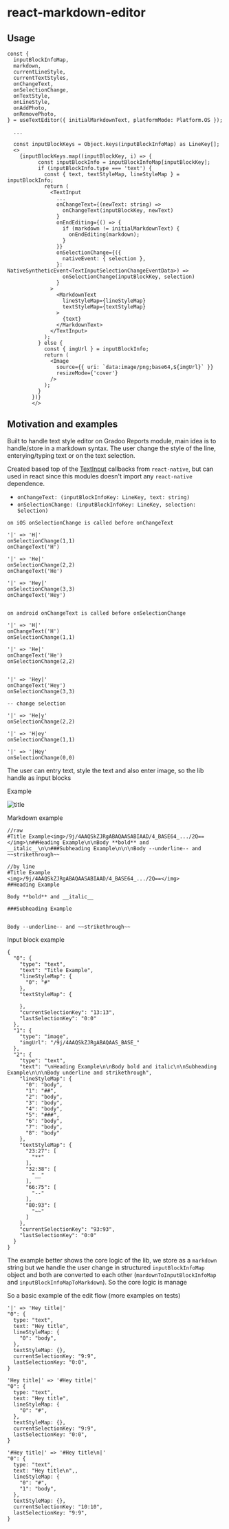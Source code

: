# react-markdown-editor

## Usage

```
const {
  inputBlockInfoMap,
  markdown,
  currentLineStyle,
  currentTextStyles,
  onChangeText,
  onSelectionChange,
  onTextStyle,
  onLineStyle,
  onAddPhoto,
  onRemovePhoto,
} = useTextEditor({ initialMarkdownText, platformMode: Platform.OS });

  ...

  const inputBlockKeys = Object.keys(inputBlockInfoMap) as LineKey[];
  <>
    {inputBlockKeys.map((inputBlockKey, i) => {
          const inputBlockInfo = inputBlockInfoMap[inputBlockKey];
          if (inputBlockInfo.type === 'text') {
            const { text, textStyleMap, lineStyleMap } = inputBlockInfo;
            return (
              <TextInput
                ...
                onChangeText={(newText: string) =>
                  onChangeText(inputBlockKey, newText)
                }
                onEndEditing={() => {
                  if (markdown != initialMarkdownText) {
                    onEndEditing(markdown);
                  }
                }}
                onSelectionChange={({
                  nativeEvent: { selection },
                }: NativeSyntheticEvent<TextInputSelectionChangeEventData>) =>
                  onSelectionChange(inputBlockKey, selection)
                }
              >
                <MarkdownText
                  lineStyleMap={lineStyleMap}
                  textStyleMap={textStyleMap}
                >
                  {text}
                </MarkdownText>
              </TextInput>
            );
          } else {
            const { imgUrl } = inputBlockInfo;
            return (
              <Image
                source={{ uri: `data:image/png;base64,${imgUrl}` }}
                resizeMode={'cover'}
              />
            );
          }
        })}
        </>

```

## Motivation and examples

Built to handle text style editor on Gradoo Reports module, main idea is to handle/store in a markdown syntax. The user change the style of the line, enterying/typing text or on the text selection.

Created based top of the [TextInput](https://reactnative.dev/docs/textinput) callbacks from `react-native`, but can used in react since this modules doesn't import any `react-native` dependence.

- `onChangeText: (inputBlockInfoKey: LineKey, text: string)`
- `onSelectionChange: (inputBlockInfoKey: LineKey, selection: Selection)`

```
on iOS onSelectionChange is called before onChangeText

'|' => 'H|'
onSelectionChange(1,1)
onChangeText('H')

'|' => 'He|'
onSelectionChange(2,2)
onChangeText('He')

'|' => 'Hey|'
onSelectionChange(3,3)
onChangeText('Hey')


on android onChangeText is called before onSelectionChange

'|' => 'H|'
onChangeText('H')
onSelectionChange(1,1)

'|' => 'He|'
onChangeText('He')
onSelectionChange(2,2)


'|' => 'Hey|'
onChangeText('Hey')
onSelectionChange(3,3)

-- change selection

'|' => 'He|y'
onSelectionChange(2,2)

'|' => 'H|ey'
onSelectionChange(1,1)

'|' => '|Hey'
onSelectionChange(0,0)
```

The user can entry text, style the text and also enter image, so the lib handle as input blocks

Example

![title](screen1.png)

Markdown example

```
//raw
#Title Example<img>/9j/4AAQSkZJRgABAQAASABIAAD/4_BASE64_.../2Q==</img>\n##Heading Example\n\nBody **bold** and __italic__\n\n###Subheading Example\n\n\nBody --underline-- and ~~strikethrough~~

//by line
#Title Example
<img>/9j/4AAQSkZJRgABAQAASABIAAD/4_BASE64_.../2Q==</img>
##Heading Example

Body **bold** and __italic__

###Subheading Example


Body --underline-- and ~~strikethrough~~
```

Input block example

```
{
  "0": {
    "type": "text",
    "text": "Title Example",
    "lineStyleMap": {
      "0": "#"
    },
    "textStyleMap": {

    },
    "currentSelectionKey": "13:13",
    "lastSelectionKey": "0:0"
  },
  "1": {
    "type": "image",
    "imgUrl": "/9j/4AAQSkZJRgABAQAAS_BASE_"
  },
  "2": {
    "type": "text",
    "text": "\nHeading Example\n\nBody bold and italic\n\nSubheading Example\n\n\nBody underline and strikethrough",
    "lineStyleMap": {
      "0": "body",
      "1": "##",
      "2": "body",
      "3": "body",
      "4": "body",
      "5": "###",
      "6": "body",
      "7": "body",
      "8": "body"
    },
    "textStyleMap": {
      "23:27": [
        "**"
      ],
      "32:38": [
        "__"
      ],
      "66:75": [
        "--"
      ],
      "80:93": [
        "~~"
      ]
    },
    "currentSelectionKey": "93:93",
    "lastSelectionKey": "0:0"
  }
}
```

The example better shows the core logic of the lib, we store as a `markdown` string but we handle the user change in structured `inputBlockInfoMap` object and both are converted to each other (`mardownToInputBlockInfoMap` and `inputBlockInfoMapToMarkdown`). So the core logic is manage

So a basic example of the edit flow (more examples on tests)

```
'|' => 'Hey title|'
"0": {
  type: "text",
  text: "Hey title",
  lineStyleMap: {
    "0": "body",
  },
  textStyleMap: {},
  currentSelectionKey: "9:9",
  lastSelectionKey: "0:0",
}

'Hey title|' => '#Hey title|'
"0": {
  type: "text",
  text: "Hey title",
  lineStyleMap: {
    "0": "#",
  },
  textStyleMap: {},
  currentSelectionKey: "9:9",
  lastSelectionKey: "0:0",
}

'#Hey title|' => '#Hey title\n|'
"0": {
  type: "text",
  text: "Hey title\n",,
  lineStyleMap: {
    "0": "#",
    "1": "body",
  },
  textStyleMap: {},
  currentSelectionKey: "10:10",
  lastSelectionKey: "9:9",
}

```
